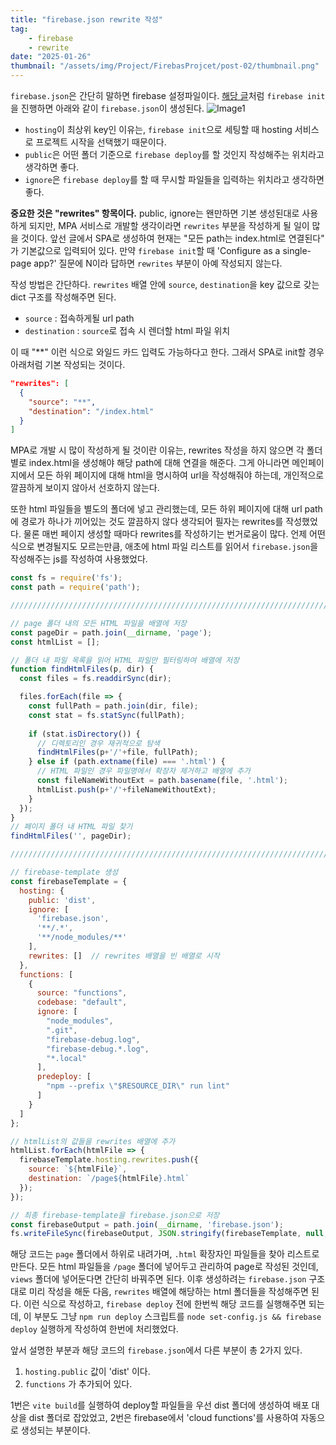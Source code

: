 ```yaml
---
title: "firebase.json rewrite 작성"
tag:
    - firebase
    - rewrite
date: "2025-01-26"
thumbnail: "/assets/img/Project/FirebasProjcet/post-02/thumbnail.png"
---
```


`firebase.json`은 간단히 말하면 firebase 설정파일이다.
[해당 글](/Project/FirebaseProject/post-01.html)처럼 `firebase init`을 진행하면 아래와 같이 `firebase.json`이 생성된다.
![Image1](/assets/img/Project/FirebasProjcet/post-02/thumbnail.png)

- `hosting`이 최상위 key인 이유는, `firebase init`으로 세팅할 때 hosting 서비스로 프로젝트 시작을 선택했기 때문이다.
- `public`은 어떤 폴더 기준으로 `firebase deploy`를 할 것인지 작성해주는 위치라고 생각하면 좋다.
- `ignore`은 `firebase deploy`를 할 때 무시할 파일들을 입력하는 위치라고 생각하면 좋다.

**중요한 것은 "rewrites" 항목이다.**
public, ignore는 왠만하면 기본 생성된대로 사용하게 되지만, MPA 서비스로 개발할 생각이라면 `rewrites` 부분을 작성하게 될 일이 많을 것이다.
앞선 글에서 SPA로 생성하여 현재는 "모든 path는 index.html로 연결된다" 가 기본값으로 입력되어 있다.
만약 `firebase init`할 때 'Configure as a single-page app?' 질문에 N이라 답하면 `rewrites` 부분이 아예 작성되지 않는다.

작성 방법은 간단하다. `rewrites` 배열 안에 `source`, `destination`을 key 값으로 갖는 dict 구조를 작성해주면 된다.
- `source` : 접속하게될 url path
- `destination` : `source`로 접속 시 렌더할 html 파일 위치

이 때 "**" 이런 식으로 와일드 카드 입력도 가능하다고 한다. 그래서 SPA로 init할 경우 아래처럼 기본 작성되는 것이다.
```json
"rewrites": [
  {
    "source": "**",
    "destination": "/index.html"
  }
]
```

MPA로 개발 시 많이 작성하게 될 것이란 이유는, rewrites 작성을 하지 않으면 각 폴더별로 index.html을 생성해야 해당 path에 대해 연결을 해준다.
그게 아니라면 메인페이지에서 모든 하위 페이지에 대해 html을 명시하여 url을 작성해줘야 하는데, 개인적으로 깔끔하게 보이지 않아서 선호하지 않는다.

또한 html 파일들을 별도의 폴더에 넣고 관리했는데, 모든 하위 페이지에 대해 url path에 경로가 하나가 끼어있는 것도 깔끔하지 않다 생각되어 필자는 rewrites를 작성했었다.
물론 매번 페이지 생성할 때마다 rewrites를 작성하기는 번거로움이 많다. 언제 어떤 식으로 변경될지도 모르는만큼, 애초에 html 파일 리스트를 읽어서 `firebase.json`을 작성해주는 js를 작성하여 사용했었다.

```javascript
const fs = require('fs');
const path = require('path');

//////////////////////////////////////////////////////////////////////////////

// page 폴더 내의 모든 HTML 파일을 배열에 저장
const pageDir = path.join(__dirname, 'page');
const htmlList = [];

// 폴더 내 파일 목록을 읽어 HTML 파일만 필터링하여 배열에 저장
function findHtmlFiles(p, dir) {
  const files = fs.readdirSync(dir);

  files.forEach(file => {
    const fullPath = path.join(dir, file);
    const stat = fs.statSync(fullPath);
    
    if (stat.isDirectory()) {
      // 디렉토리인 경우 재귀적으로 탐색
      findHtmlFiles(p+'/'+file, fullPath);
    } else if (path.extname(file) === '.html') {
      // HTML 파일인 경우 파일명에서 확장자 제거하고 배열에 추가
      const fileNameWithoutExt = path.basename(file, '.html');
      htmlList.push(p+'/'+fileNameWithoutExt);
    }
  });
}
// 페이지 폴더 내 HTML 파일 찾기
findHtmlFiles('', pageDir);

//////////////////////////////////////////////////////////////////////////////

// firebase-template 생성
const firebaseTemplate = {
  hosting: {
    public: 'dist',
    ignore: [
      'firebase.json',
      '**/.*',
      '**/node_modules/**'
    ],
    rewrites: []  // rewrites 배열을 빈 배열로 시작
  },
  functions: [
    {
      source: "functions",
      codebase: "default",
      ignore: [
        "node_modules",
        ".git",
        "firebase-debug.log",
        "firebase-debug.*.log",
        "*.local"
      ],
      predeploy: [
        "npm --prefix \"$RESOURCE_DIR\" run lint"
      ]
    }
  ]
};

// htmlList의 값들을 rewrites 배열에 추가
htmlList.forEach(htmlFile => {
  firebaseTemplate.hosting.rewrites.push({
    source: `${htmlFile}`,
    destination: `/page${htmlFile}.html`
  });
});

// 최종 firebase-template을 firebase.json으로 저장
const firebaseOutput = path.join(__dirname, 'firebase.json');
fs.writeFileSync(firebaseOutput, JSON.stringify(firebaseTemplate, null, 2));
```

해당 코드는 `page` 폴더에서 하위로 내려가며, `.html` 확장자인 파일들을 찾아 리스트로 만든다.
모든 html 파일들을 `/page` 폴더에 넣어두고 관리하여 page로 작성된 것인데, `views` 폴더에 넣어둔다면 간단히 바꿔주면 된다.
이후 생성하려는 `firebase.json` 구조대로 미리 작성을 해둔 다음, `rewrites` 배열에 해당하는 html 폴더들을 작성해주면 된다.
이런 식으로 작성하고, `firebase deploy` 전에 한번씩 해당 코드를 실행해주면 되는데, 이 부분도 그냥 `npm run deploy` 스크립트를 `node set-config.js && firebase deploy` 실행하게 작성하여 한번에 처리했었다.

앞서 설명한 부분과 해당 코드의 `firebase.json`에서 다른 부분이 총 2가지 있다.
1. `hosting.public` 값이 'dist' 이다.
2. `functions` 가 추가되어 있다.

1번은 `vite build`를 실행하여 deploy할 파일들을 우선 dist 폴더에 생성하여 배포 대상을 dist 폴더로 잡았었고, 2번은 firebase에서 'cloud functions'를 사용하여 자동으로 생성되는 부분이다.